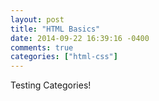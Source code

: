 ```yaml
---
layout: post
title: "HTML Basics"
date: 2014-09-22 16:39:16 -0400
comments: true
categories: ["html-css"]
---
```


Testing Categories!